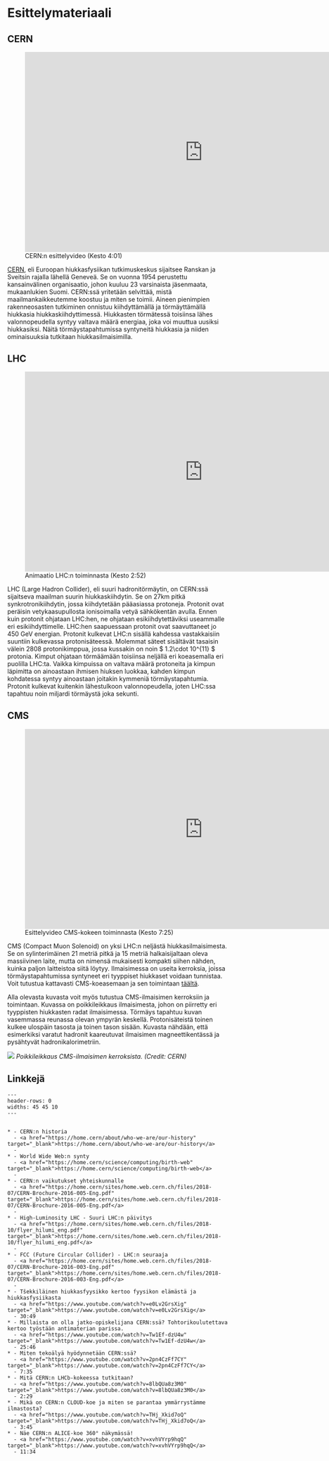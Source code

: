 # Esittelymateriaali

## CERN

<figure class="video_container">
        <iframe width="808" height="454.5" src="https://www.youtube.com/embed/i0qjDZH-p7E" frameborder="0" allow="accelerometer; autoplay; clipboard-write; encrypted-media; gyroscope; picture-in-picture" allowfullscreen></iframe>
        <figcaption>CERN:n esittelyvideo (Kesto 4:01)</figcaption>
</figure>

<a href="https://home.cern/" target="_blank">CERN</a>, eli Euroopan hiukkasfysiikan tutkimuskeskus sijaitsee Ranskan ja Sveitsin rajalla lähellä Geneveä.
Se on vuonna 1954 perustettu kansainvälinen organisaatio, johon kuuluu 23 varsinaista jäsenmaata, mukaanlukien Suomi.
CERN:ssä yritetään selvittää, mistä maailmankaikkeutemme koostuu ja miten se toimii.
Aineen pienimpien rakenneosasten tutkiminen onnistuu kiihdyttämällä ja törmäyttämällä hiukkasia hiukkaskiihdyttimessä.
Hiukkasten törmätessä toisiinsa lähes valonnopeudella syntyy valtava määrä energiaa, joka voi muuttua uusiksi hiukkasiksi.
Näitä törmäystapahtumissa syntyneitä hiukkasia ja niiden ominaisuuksia tutkitaan hiukkasilmaisimilla.

## LHC

<figure class="video_container">
    <iframe width="808" height="454.5" src="https://www.youtube.com/embed/pQhbhpU9Wrg" frameborder="0" allow="accelerometer; autoplay; clipboard-write; encrypted-media; gyroscope; picture-in-picture" allowfullscreen></iframe>
    <figcaption>Animaatio LHC:n toiminnasta (Kesto 2:52)</figcaption>
</figure>


LHC (Large Hadron Collider), eli suuri hadronitörmäytin, on CERN:ssä sijaitseva maailman suurin hiukkaskiihdytin.
Se on 27km pitkä synkrotronikiihdytin, jossa kiihdytetään pääasiassa protoneja.
Protonit ovat peräisin vetykaasupullosta ionisoimalla vetyä sähkökentän avulla.
Ennen kuin protonit ohjataan LHC:hen, ne ohjataan esikiihdytettäviksi useammalle eri esikiihdyttimelle.
LHC:hen saapuessaan protonit ovat saavuttaneet jo 450 GeV energian.
Protonit kulkevat LHC:n sisällä kahdessa vastakkaisiin suuntiin kulkevassa protonisäteessä.
Molemmat säteet sisältävät tasaisin välein 2808 protonikimppua, jossa kussakin on noin $ 1.2\cdot 10^{11} $ protonia.
Kimput ohjataan törmäämään toisiinsa neljällä eri koeasemalla eri puolilla LHC:ta.
Vaikka kimpuissa on valtava määrä protoneita ja kimpun läpimitta on ainoastaan ihmisen hiuksen luokkaa, kahden kimpun kohdatessa syntyy ainoastaan joitakin kymmeniä törmäystapahtumia.
Protonit kulkevat kuitenkin lähestulkoon valonnopeudella, joten LHC:ssa tapahtuu noin miljardi törmäystä joka sekunti.

## CMS

<figure class="video_container">
    <iframe width="808" height="454.5" src="https://www.youtube.com/embed/S99d9BQmGB0" frameborder="0" allow="accelerometer; autoplay; clipboard-write; encrypted-media; gyroscope; picture-in-picture" allowfullscreen></iframe>
    <figcaption>Esittelyvideo CMS-kokeen toiminnasta (Kesto 7:25)</figcaption>
</figure>

CMS (Compact Muon Solenoid) on yksi LHC:n neljästä hiukkasilmaisimesta.
Se on sylinterimäinen 21 metriä pitkä ja 15 metriä halkaisijaltaan oleva massiivinen laite, mutta on nimensä mukaisesti kompakti siihen nähden, kuinka paljon laitteistoa siitä löytyy.
Ilmaisimessa on useita kerroksia, joissa törmäystapahtumissa syntyneet eri tyyppiset hiukkaset voidaan tunnistaa.
Voit tutustua kattavasti CMS-koeasemaan ja sen toimintaan <a href="https://cms-docdb.cern.ch/cgi-bin/PublicDocDB/RetrieveFile?docid=12398&filename=SetOfPostersFN_HQ_small_16092014.pdf" target="_blank">täältä</a>.

Alla olevasta kuvasta voit myös tutustua CMS-ilmaisimen kerroksiin ja toimintaan.
Kuvassa on poikkileikkaus ilmaisimesta, johon on piirretty eri tyyppisten hiukkasten radat ilmaisimessa.
Törmäys tapahtuu kuvan vasemmassa reunassa olevan ympyrän keskellä.
Protonisäteistä toinen kulkee ulospäin tasosta ja toinen tason sisään.
Kuvasta nähdään, että esimerkiksi varatut hadronit kaareutuvat ilmaisimen magneettikentässä ja pysähtyvät hadronikalorimetriin.

![](/img/CMS_Slice.gif)
*Poikkileikkaus CMS-ilmaisimen kerroksista. (Credit: CERN)*

## Linkkejä

 ```{list-table}
---
header-rows: 0
widths: 45 45 10
---


* - CERN:n historia
   - <a href="https://home.cern/about/who-we-are/our-history" target="_blank">https://home.cern/about/who-we-are/our-history</a>
   - 
* - World Wide Web:n synty
   - <a href="https://home.cern/science/computing/birth-web" target="_blank">https://home.cern/science/computing/birth-web</a>
   - 
* - CERN:n vaikutukset yhteiskunnalle
   - <a href="https://home.cern/sites/home.web.cern.ch/files/2018-07/CERN-Brochure-2016-005-Eng.pdf" target="_blank">https://home.cern/sites/home.web.cern.ch/files/2018-07/CERN-Brochure-2016-005-Eng.pdf</a>
   - 
* - High-Luminosity LHC - Suuri LHC:n päivitys
   - <a href="https://home.cern/sites/home.web.cern.ch/files/2018-10/flyer_hilumi_eng.pdf" target="_blank">https://home.cern/sites/home.web.cern.ch/files/2018-10/flyer_hilumi_eng.pdf</a>
   -
* - FCC (Future Circular Collider) - LHC:n seuraaja
   - <a href="https://home.cern/sites/home.web.cern.ch/files/2018-07/CERN-Brochure-2016-003-Eng.pdf" target="_blank">https://home.cern/sites/home.web.cern.ch/files/2018-07/CERN-Brochure-2016-003-Eng.pdf</a>
   - 
* - Tšekkiläinen hiukkasfyysikko kertoo fyysikon elämästä ja hiukkasfysiikasta
   - <a href="https://www.youtube.com/watch?v=e0Lv2GrsXig" target="_blank">https://www.youtube.com/watch?v=e0Lv2GrsXig</a>
   - 30:49
* - Millaista on olla jatko-opiskelijana CERN:ssä? Tohtorikoulutettava kertoo työstään antimaterian parissa.
   - <a href="https://www.youtube.com/watch?v=Tw1Ef-dzU4w" target="_blank">https://www.youtube.com/watch?v=Tw1Ef-dzU4w</a>
   - 25:46
* - Miten tekoälyä hyödynnetään CERN:ssä?
   - <a href="https://www.youtube.com/watch?v=2pn4CzFf7CY" target="_blank">https://www.youtube.com/watch?v=2pn4CzFf7CY</a>
   - 7:35
* - Mitä CERN:n LHCb-kokeessa tutkitaan?
   - <a href="https://www.youtube.com/watch?v=8lbQUa8z3M0" target="_blank">https://www.youtube.com/watch?v=8lbQUa8z3M0</a>
   - 2:29
* - Mikä on CERN:n CLOUD-koe ja miten se parantaa ymmärrystämme ilmastosta?
   - <a href="https://www.youtube.com/watch?v=THj_Xkid7oQ" target="_blank">https://www.youtube.com/watch?v=THj_Xkid7oQ</a>
   - 3:45
* - Näe CERN:n ALICE-koe 360° näkymässä! 
   - <a href="https://www.youtube.com/watch?v=xvhVYrp9hqQ" target="_blank">https://www.youtube.com/watch?v=xvhVYrp9hqQ</a>
   - 11:34
```
